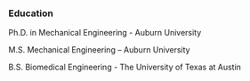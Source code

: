 ### Education

Ph.D. in Mechanical Engineering - Auburn University                   

M.S. Mechanical Engineering – Auburn University                   

B.S. Biomedical Engineering - The University of Texas at Austin                 

